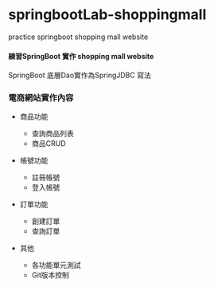 # springbootLab-shoppingmall
practice springboot shopping mall website 

#### 練習SpringBoot 實作 shopping mall website
SpringBoot 
底層Dao實作為SpringJDBC 寫法

### 電商網站實作內容
- 商品功能
    - 查詢商品列表
    - 商品CRUD
- 帳號功能
    - 註冊帳號
    - 登入帳號
- 訂單功能
    - 創建訂單
    - 查詢訂單
    
- 其他
    - 各功能單元測試
    - Git版本控制
